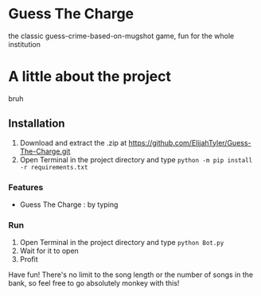 # Guess The Charge
the classic guess-crime-based-on-mugshot game, fun for the whole institution

# A little about the project

bruh

## Installation
1. Download and extract the .zip at https://github.com/ElijahTyler/Guess-The-Charge.git
2. Open Terminal in the project directory and type `python -m pip install -r requirements.txt`

### Features
- Guess The Charge : by typing 

### Run
1. Open Terminal in the project directory and type `python Bot.py`
2. Wait for it to open
3. Profit

Have fun! There's no limit to the song length or the number of songs in the bank, so feel free to go absolutely monkey with this!
